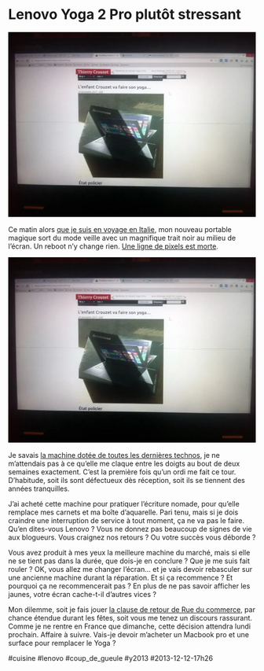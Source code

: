 # Lenovo Yoga 2 Pro plutôt stressant

![](_i/yogastress.webp)

Ce matin alors [que je suis en voyage en Italie](#basilicate), mon nouveau portable magique sort du mode veille avec un magnifique trait noir au milieu de l’écran. Un reboot n’y change rien. [Une ligne de pixels est morte](http://support.lenovo.com/en_US/research/hints-or-tips/detail.page?DocID=HT035306).

![Yoga 2 Pro dead pixels en line](_i/yogastress.webp)

Je savais [la machine dotée de toutes les dernières technos](#lenovo), je ne m’attendais pas à ce qu’elle me claque entre les doigts au bout de deux semaines exactement. C’est la première fois qu’un ordi me fait ce tour. D’habitude, soit ils sont défectueux dès réception, soit ils se tiennent des années tranquilles.

J’ai acheté cette machine pour pratiquer l’écriture nomade, pour qu’elle remplace mes carnets et ma boîte d’aquarelle. Pari tenu, mais si je dois craindre une interruption de service à tout moment, ça ne va pas le faire. Qu’en dites-vous Lenovo ? Vous ne donnez pas beaucoup de signes de vie aux blogueurs. Vous craignez nos retours ? Ou votre succès vous déborde ?

Vous avez produit à mes yeux la meilleure machine du marché, mais si elle ne se tient pas dans la durée, que dois-je en conclure ? Que je me suis fait rouler ? OK, vous allez me changer l’écran… et je vais devoir rebasculer sur une ancienne machine durant la réparation. Et si ça recommence ? Et pourquoi ça ne recommencerait pas ? En plus de ne pas savoir afficher les jaunes, votre écran cache-t-il d’autres vices ?

Mon dilemme, soit je fais jouer [la clause de retour de Rue du commerce](http://aide.rueducommerce.fr/template.do?id=811), par chance étendue durant les fêtes, soit vous me tenez un discours rassurant. Comme je ne rentre en France que dimanche, cette décision attendra lundi prochain. Affaire à suivre. Vais-je devoir m’acheter un Macbook pro et une surface pour remplacer le Yoga ?



#cuisine #lenovo #coup_de_gueule #y2013 #2013-12-12-17h26
